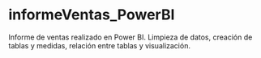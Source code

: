 # informeVentas_PowerBI
Informe de ventas realizado en Power BI. Limpieza de datos, creación de tablas y medidas, relación entre tablas y visualización.
